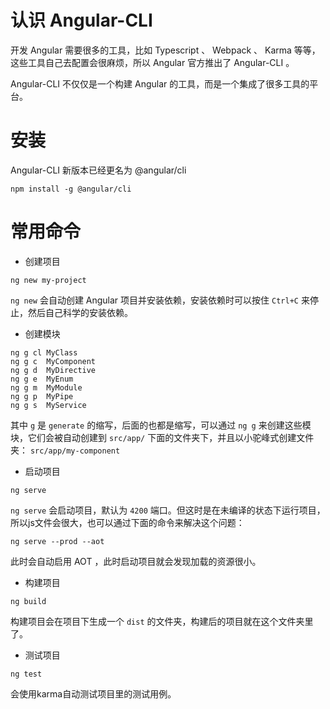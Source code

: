 # 认识 Angular-CLI

开发 Angular 需要很多的工具，比如 Typescript 、 Webpack 、 Karma 等等，这些工具自己去配置会很麻烦，所以 Angular 官方推出了 Angular-CLI 。

Angular-CLI 不仅仅是一个构建 Angular 的工具，而是一个集成了很多工具的平台。

# 安装

Angular-CLI 新版本已经更名为 @angular/cli

```
npm install -g @angular/cli
```

# 常用命令

* 创建项目

```
ng new my-project
``` 

`ng new` 会自动创建 Angular 项目并安装依赖，安装依赖时可以按住 `Ctrl+C` 来停止，然后自己科学的安装依赖。

* 创建模块

```
ng g cl MyClass
ng g c  MyComponent
ng g d  MyDirective
ng g e  MyEnum
ng g m  MyModule
ng g p  MyPipe
ng g s  MyService
```

其中 `g` 是 `generate` 的缩写，后面的也都是缩写，可以通过 `ng g` 来创建这些模块，它们会被自动创建到 `src/app/` 下面的文件夹下，并且以小驼峰式创建文件夹： `src/app/my-component`

* 启动项目

```
ng serve
```

`ng serve` 会启动项目，默认为 `4200` 端口。但这时是在未编译的状态下运行项目，所以js文件会很大，也可以通过下面的命令来解决这个问题：

```
ng serve --prod --aot
```

此时会自动启用 AOT ，此时启动项目就会发现加载的资源很小。

* 构建项目

```
ng build
```

构建项目会在项目下生成一个 `dist` 的文件夹，构建后的项目就在这个文件夹里了。

* 测试项目

```
ng test
```

会使用karma自动测试项目里的测试用例。
